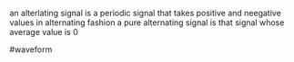 an alterlating signal is a periodic signal that takes positive and neegative values in alternating fashion
a pure alternating signal is that signal whose average value is 0

#waveform